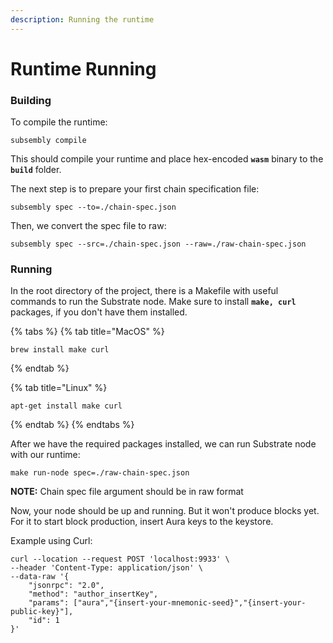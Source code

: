 ```yaml
---
description: Running the runtime
---
```


# Runtime Running

### Building

To compile the runtime:

```text
subsembly compile
```

This should compile your runtime and place hex-encoded **`wasm`** binary to the **`build`** folder.

The next step is to prepare your first chain specification file:

```text
subsembly spec --to=./chain-spec.json
```

Then, we convert the spec file to raw:

```text
subsembly spec --src=./chain-spec.json --raw=./raw-chain-spec.json
```

### Running

In the root directory of the project, there is a Makefile with useful commands to run the Substrate node. Make sure to install **`make, curl`** packages, if you don't have them installed.

{% tabs %}
{% tab title="MacOS" %}
```
brew install make curl
```
{% endtab %}

{% tab title="Linux" %}
```text
apt-get install make curl
```
{% endtab %}
{% endtabs %}

After we have the required packages installed, we can run Substrate node with our runtime:

```text
make run-node spec=./raw-chain-spec.json
```

**NOTE:** Chain spec file argument should be in raw format

Now, your node should be up and running. But it won't produce blocks yet. For it to start block production, insert Aura keys to the keystore. 

Example using Curl:

```text
curl --location --request POST 'localhost:9933' \
--header 'Content-Type: application/json' \
--data-raw '{
    "jsonrpc": "2.0",
    "method": "author_insertKey",
    "params": ["aura","{insert-your-mnemonic-seed}","{insert-your-public-key}"],
    "id": 1
}'
```

